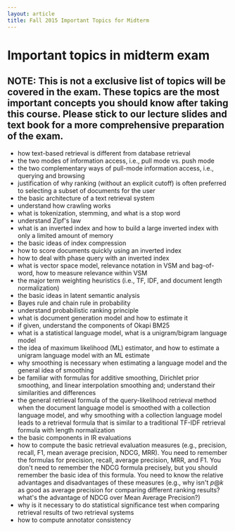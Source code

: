 ```yaml
---
layout: article
title: Fall 2015 Important Topics for Midterm
---
```


# Important topics in midterm exam

## NOTE: This is not a exclusive list of topics will be covered in the exam. These topics are the most important concepts you should know after taking this course. Please stick to our lecture slides and text book for a more comprehensive preparation of the exam.

* how text-based retrieval is different from database retrieval
* the two modes of information access, i.e., pull mode vs. push mode
* the two complementary ways of pull-mode information access, i.e.,
  querying and browsing
* justification of why ranking (without an explicit cutoff) is often preferred to selecting
  a subset of documents for the user
* the basic architecture of a text retrieval system
* understand how crawling works
* what is tokenization, stemming, and what is a stop word
* understand Zipf's law
* what is an inverted index and how to build a large inverted index with
  only a limited amount of memory
* the basic ideas of index compression
* how to score documents quickly using an inverted index
* how to deal with phase query with an inverted index
* what is vector space model, relevance notation in VSM and bag-of-word, how to measure relevance within VSM
* the major term weighting heuristics (i.e., TF, IDF, and document length normalization)
* the basic ideas in latent semantic analysis
* Bayes rule and chain rule in probability
* understand probabilistic ranking principle
* what is document generation model and how to estimate it
* if given, understand the components of Okapi BM25
* what is a statistical language model, what is a unigram/bigram language model
* the idea of maximum likelihood (ML) estimator, and how to estimate a unigram language model with an ML estimate
* why smoothing is necessary when estimating a language model and the general idea of smoothing
* be familiar with formulas for additive smoothing, Dirichlet prior smoothing, and linear interpolation smoothing and; understand their similarities and differences
* the general retrieval formula of the query-likelihood retrieval method when the document language model is smoothed with a collection language model, and why smoothing with a collection language model leads to a retrieval formula that is similar to a traditional TF-IDF retrieval formula with length normalization
* the basic components in IR evaluations
* how to compute the basic retrieval evaluation measures (e.g., precision, recall, F1, mean average precision, NDCG, MRR). You need to remember the formulas for precision, recall, average precision, MRR, and F1. You don't need to remember the NDCG formula precisely, but you should remember the basic idea of this formula. You need to know the relative advantages and disadvantages of these measures (e.g., why isn't $p@k$ as good as average precision for comparing different ranking results? what's the advantage of NDCG over Mean Average Precision?)
* why is it necessary to do statistical significance test when comparing retrieval results of two retrieval systems
* how to compute annotator consistency